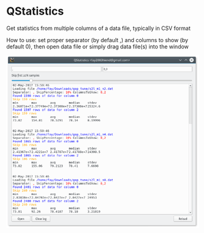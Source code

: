 # QStatistics
Get statistics from multiple columns of a data file, typically in CSV format

How to use: set proper separator (by default ,) and columns to show (by default 0), then open data file or simply drag data file(s) into the window

![snapshot](https://github.com/fay2003hiend/QStatistics/blob/master/snapshot.png?raw=true)

